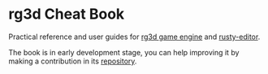 # rg3d Cheat Book

Practical reference and user guides for [rg3d game engine](https://github.com/rg3dengine/rg3d) and
[rusty-editor](https://github.com/rg3dengine/rusty-editor).

The book is in early development stage, you can help improving it by making a contribution in its
[repository](https://github.com/rg3d-book/rg3d-book.github.io).